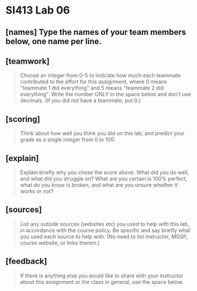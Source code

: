# SI413 Lab 06

## [names] Type the names of your team members below, one name per line.


## [teamwork]
> Choose an integer from 0-5 to indicate how much each
> teammate contributed to the effort for this assignment,
> where 0 means "teammate 1 did everything"
> and 5 means "teammate 2 did everything".
> Write the number ONLY in the space below and don't use decimals.
> (If you did not have a teammate, put 0.)


## [scoring]
> Think about how well you think you did on this lab,
> and predict your grade as a single integer from 0 to 100.


## [explain]
> Explain briefly why you chose the score above. What did you do well,
> and what did you struggle on? What are you certain is 100% perfect,
> what do you know is broken, and what are you unsure whether it works
> or not?


## [sources]
> List any outside sources (websites etc) you used to help with
> this lab, in accordance with the course policy.
> Be specific and say briefly what you used each source to help with.
> (No need to list instructor, MGSP, course website, or links therein.)

## [feedback]
> If there is anything else you would like to share with your instructor
> about this assignment or the class in general, use the space below.
